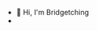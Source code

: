 - 👋 Hi, I'm Bridgetching
- <!---
- Bridgetching/Bridgetching is a ✨ special ✨ repository because its `README.md` (this file) appears on your GitHub profile.
- You can click the Preview link to take a look at your changes.
- --->
- 👀 I’m interested in infrastructure deployment and DevOps
- 🌱 I’m currently learning how to use CI/CD deployment
- 💞️ I’m looking to collaborate with DevOps engineers
- 📫 How to reach me: kongchingbridget@gmail.com
- ⚡ Fun fact: I love succer, music

